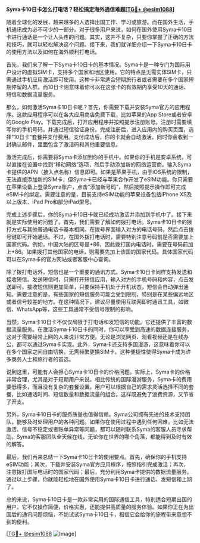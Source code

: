 **Syma卡10日卡怎么打电话？轻松搞定海外通信难题[[TG💪+ @esim1088](https://t.me/s/esim1088)]**

随着全球化的发展，越来越多的人选择出国工作、学习或旅游。而在国外生活，手机通讯成为必不可少的一部分。对于很多用户来说，如何在国外使用Syma卡10日卡进行通话是一个让人头疼的问题。其实，这并不复杂，只要你掌握了正确的方法和技巧，就可以轻松解决这个问题。接下来，我们就详细介绍一下Syma卡10日卡的使用方法以及如何在海外顺利打电话。

首先，我们来了解一下Syma卡10日卡的基本情况。Syma卡是一种专门为国际用户设计的虚拟SIM卡，支持多个国家和地区使用。它的特点是无需实体SIM卡，只需通过手机应用激活即可使用。这种卡非常适合短期旅行者或者需要在多个国家短期停留的人群。而10日卡则意味着你可以在这张卡的有效期内享受10天的通话、短信和数据流量服务。

那么，如何激活Syma卡10日卡呢？首先，你需要下载并安装Syma官方的应用程序。这款应用程序可以在各大应用商店免费下载，比如苹果的App Store或者安卓的Google Play。下载完成后，打开应用程序并按照提示注册账号。注册时需要填写你的手机号码，并通过短信验证身份。完成注册后，进入应用内的购买页面，选择“10日卡”套餐并支付费用。支付成功后，你的卡就会自动激活，同时你会收到一封确认邮件，里面包含了激活码和其他重要信息。

激活完成后，你需要将Syma卡添加到你的手机中。如果你的手机是安卓系统，可以直接在设置中找到“移动网络”选项，然后手动添加新的网络运营商。输入Syma卡提供的APN（接入点名称）信息即可。如果是苹果手机，由于iOS系统的限制，无法直接添加新的SIM卡，但Syma卡已经与苹果合作开发了eSIM功能。你只需要在苹果设备上登录Syma账户，点击“添加新号码”，然后按照提示操作即可完成eSIM卡的绑定。需要注意的是，目前支持eSIM功能的苹果设备包括iPhone XS及以上版本、iPad Pro和部分iPad型号。

完成上述步骤后，你的Syma卡10日卡就已经成功激活并添加到手机中了。接下来就是实际使用的问题了。首先，我们需要了解如何拨打电话。Syma卡10日卡的拨打方式与其他普通电话卡基本相同。在拨号界面输入对方的电话号码，然后点击拨号键即可开始通话。不过，在国外拨打电话时，需要特别注意号码前是否需要加上国家代码。例如，中国大陆的区号是+86，因此拨打国内电话时，需要在号码前加上+86。如果拨打其他国家的电话，则需要先加上该国的国家代码。具体国家代码可以在Syma卡的官方网站或者客服中心查询。

除了拨打电话外，短信也是一个重要的通讯方式。Syma卡10日卡同样支持发送和接收短信。发送短信时，只需打开短信应用，输入对方的手机号码和内容，点击发送即可。接收短信则更加简单，只要保持手机处于开机状态，短信会自动弹出通知。需要注意的是，有些国家的短信服务可能会受到限制，特别是在某些偏远地区或者信号较差的地方。在这种情况下，建议尽量使用互联网即时通讯工具，如微信、WhatsApp等，这些工具通常不受信号限制的影响。

当然，Syma卡10日卡不仅仅局限于打电话和发短信的功能。它还提供了丰富的数据流量服务。在激活Syma卡10日卡的同时，你可以享受到高速的数据连接服务，这对于需要经常上网的人来说非常方便。无论是浏览网页、观看视频还是在线办公，都可以通过Syma卡实现。此外，Syma卡还支持多国漫游，这意味着你可以在多个国家之间自由切换，无需频繁更换SIM卡。这种便捷性使得Syma卡成为许多商务人士和旅行者的首选。

说到这里，可能有人会担心Syma卡10日卡的价格问题。实际上，Syma卡的价格非常合理，尤其是对于短期用户来说。相比传统的国际漫游服务，Syma卡的费用要低得多，而且没有复杂的套餐设置。用户可以根据自己的需求灵活选择不同的套餐，比如通话时间、短信数量和数据流量的组合。这样既避免了浪费资源，又节省了开支。

另外，Syma卡10日卡的服务质量也值得信赖。Syma公司拥有先进的技术支持团队，能够及时处理用户的各种问题。如果你在使用过程中遇到任何困难，比如无法激活、信号不稳定或者账单异常等问题，都可以随时联系Syma的客服人员寻求帮助。Syma的客服团队全天候在线，无论你在世界的哪个角落，都能得到及时有效的解答。

最后，我们再来总结一下Syma卡10日卡的使用要点。首先，确保你的手机支持eSIM功能；其次，下载并安装Syma官方应用程序，按照指引完成激活；再次，注意拨打国际电话时的国家代码；最后，充分利用Syma卡提供的数据流量服务。通过以上步骤，你就能轻松地在国外使用Syma卡10日卡进行通话、发短信和上网了。

总的来说，Syma卡10日卡是一款非常实用的国际通信工具，特别适合短期出国的用户。它不仅操作简便，价格实惠，还能提供高质量的服务体验。如果你正在为出国后的通讯问题烦恼，不妨试试Syma卡10日卡，相信它会给你的旅程带来意想不到的便利。

[[TG💪+ @esim1088](https://t.me/s/esim1088) ![Image](https://i.postimg.cc/4NQfJmqS/Snipaste-2025-05-13-00-14-12.png)]